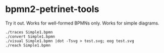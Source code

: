 # bpmn2-petrinet-tools

Try it out. Works for well-formed BPMNs only. Works for simple diagrams.

```
./traces Simple1.bpmn
./convert Simple1.bpmn
./visual Simple1.bpmn |dot -Tsvg > test.svg; eog test.svg
./reach Simple1.bpmn
```
